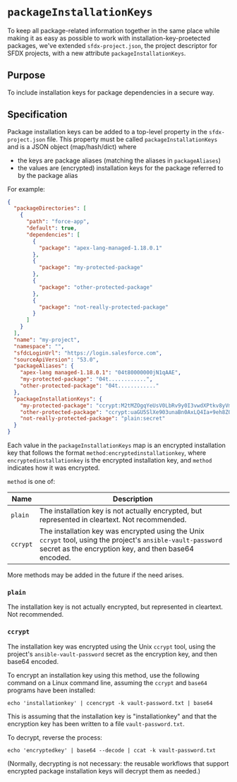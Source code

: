 # `packageInstallationKeys`

To keep all package-related information together in the same place while making it as easy as
possible to work with installation-key-proetected packages, we've extended `sfdx-project.json`,
the project descriptor for SFDX projects, with a new attribute `packageInstallationKeys`.

## Purpose

To include installation keys for package dependencies in a secure way.

## Specification

Package installation keys can be added to a top-level property in the `sfdx-project.json` file.
This property must be called `packageInstallationKeys` and is a JSON object (map/hash/dict)
where 
- the keys are package aliases (matching the aliases in `packageAliases`)
- the values are (encrypted) installation keys for the package referred to by the package alias

For example:

```json
{
  "packageDirectories": [
    {
      "path": "force-app",
      "default": true,
      "dependencies": [
        {
          "package": "apex-lang-managed-1.18.0.1"
        },
        {
          "package": "my-protected-package"
        },
        {
          "package": "other-protected-package"
        },
        {
          "package": "not-really-protected-package"
        }
      ]
    }
  ],
  "name": "my-project",
  "namespace": "",
  "sfdcLoginUrl": "https://login.salesforce.com",
  "sourceApiVersion": "53.0",
  "packageAliases": {
    "apex-lang managed-1.18.0.1": "04t80000000jN1qAAE",
    "my-protected-package": "04t............",
    "other-protected-package": "04t............"
  },
  "packageInstallationKeys": {
    "my-protected-package": "ccrypt:M2tMZOgqYeUsV0LbRv9y0I3vwdXPtkv8yVmqSAlY/Rw4k/ijqJrq",
    "other-protected-package": "ccrypt:uaGU5SlXe903unaBn0AxLQ4Ia+9eh8ZOfR0Ag7uCIbuzCGbPpFm4",
    "not-really-protected-package": "plain:secret"
  }
}
```

Each value in the `packageInstallationKeys` map is an encrypted installation key that follows the
format `method:encryptedinstallationkey`, where `encryptedinstallationkey` is the
encrypted installation key, and `method` indicates how it was encrypted. 

`method` is one of:

| Name     | Description                                                                                                                                                          |
|----------|----------------------------------------------------------------------------------------------------------------------------------------------------------------------|
| `plain`  | The installation key is not actually encrypted, but represented in cleartext. Not recommended.                                                                       |
| `ccrypt` | The installation key was encrypted using the Unix `ccrypt` tool, using the project's `ansible-vault-password` secret as the encryption key, and then base64 encoded. |

More methods may be added in the future if the need arises.

### `plain`

The installation key is not actually encrypted, but represented in cleartext. Not recommended.

### `ccrypt`

The installation key was encrypted using the Unix `ccrypt` tool, using the project's `ansible-vault-password` secret as 
the encryption key, and then base64 encoded.

To encrypt an installation key using this method, use the following command on a Linux command line, assuming
the `ccrypt` and `base64` programs have been installed:

```shell
echo 'installationkey' | ccencrypt -k vault-password.txt | base64
```

This is assuming that the installation key is "installationkey" and that the encryption key
has been written to a file `vault-password.txt`.

To decrypt, reverse the process:

```shell
echo 'encryptedkey' | base64 --decode | ccat -k vault-password.txt
```

(Normally, decrypting is not necessary: the reusable workflows that support encrypted
package installation keys will decrypt them as needed.)